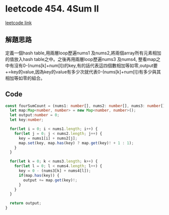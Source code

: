# leetcode 454. 4Sum II
[leetcode link](https://leetcode.com/problems/4sum-ii/)

## 解題思路

定義一個hash table,用兩層loop歷遍nums1 及nums2,將兩個array所有元素相加的值放入hash table之中。之後再用兩層loop歷遍nums3 及nums4, 整看map之中有沒有0-(nums[k]+num[l])的key,有的話代表這四個數相加等如零,output要+=key的value,因為key的value有多少次就代表0-(nums[k]+num[l])有多少與其相加等如零的組合。

## Code

```typescript
const fourSumCount = (nums1: number[], nums2: number[], nums3: number[], nums4: number[]): number => {
  let map:Map<number, number> = new Map<number, number>();
  let output:number = 0;
  let key:number;

  for(let i = 0; i < nums1.length; i++) {
    for(let j = 0; j < nums2.length; j++) {
      key = nums1[i] + nums2[j];
      map.set(key, map.has(key) ? map.get(key)! + 1 : 1);
    }
  }

  for(let k = 0; k < nums3.length; k++) {
    for(let l = 0; l < nums4.length; l++) {
      key = 0 - (nums3[k] + nums4[l]);
      if(map.has(key)) {
        output += map.get(key)!;
      }
    }
  }

  return output;
}
```
